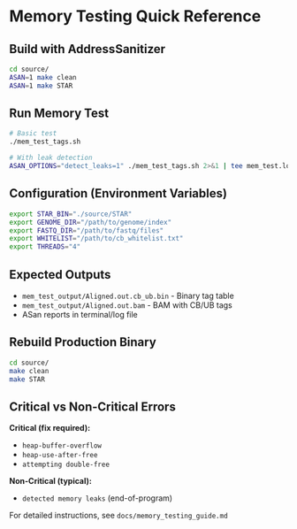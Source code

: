 # Memory Testing Quick Reference

## Build with AddressSanitizer
```bash
cd source/
ASAN=1 make clean
ASAN=1 make STAR
```

## Run Memory Test
```bash
# Basic test
./mem_test_tags.sh

# With leak detection
ASAN_OPTIONS="detect_leaks=1" ./mem_test_tags.sh 2>&1 | tee mem_test.log
```

## Configuration (Environment Variables)
```bash
export STAR_BIN="./source/STAR"
export GENOME_DIR="/path/to/genome/index"
export FASTQ_DIR="/path/to/fastq/files"
export WHITELIST="/path/to/cb_whitelist.txt"
export THREADS="4"
```

## Expected Outputs
- `mem_test_output/Aligned.out.cb_ub.bin` - Binary tag table
- `mem_test_output/Aligned.out.bam` - BAM with CB/UB tags
- ASan reports in terminal/log file

## Rebuild Production Binary
```bash
cd source/
make clean
make STAR
```

## Critical vs Non-Critical Errors
**Critical (fix required):**
- `heap-buffer-overflow`
- `heap-use-after-free`
- `attempting double-free`

**Non-Critical (typical):**
- `detected memory leaks` (end-of-program)

For detailed instructions, see `docs/memory_testing_guide.md`
